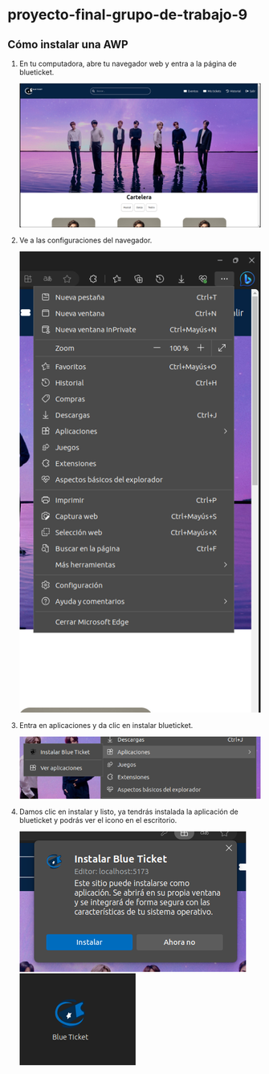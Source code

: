 # proyecto-final-grupo-de-trabajo-9

## Cómo instalar una AWP

1. En tu computadora, abre tu navegador web y entra a la página de blueticket.

   ![paso1](/Data/Resourse/captura1.png)

2. Ve a las configuraciones del navegador.

   ![paso2](/Data/Resourse/captura2.png)

3. Entra en aplicaciones y da clic en instalar blueticket.

   ![paso3](/Data/Resourse/captura3.png)

4. Damos clic en instalar y listo, ya tendrás instalada la aplicación de blueticket y podrás ver el icono en el escritorio.

   ![paso4](/Data/Resourse/captura4.png) ![paso4.1](/Data/Resourse/captura5.png)
